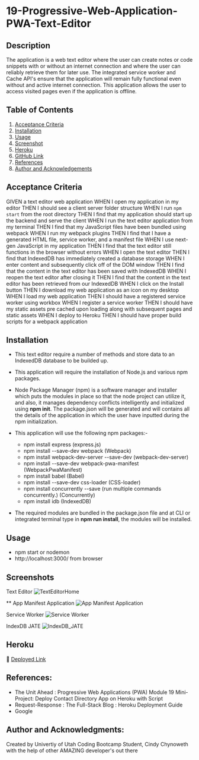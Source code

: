 # 19-Progressive-Web-Application-PWA-Text-Editor


## Description

The application is a web text editor where the user can create notes or code snippets with or without an internet connection and where the user can reliably retrieve them for later use.  The integrated service worker and Cache API's ensure that the application will remain fully functional even without and active internet connection.  This application allows the user to access visited pages even if the application is offline.


## Table of Contents

1. [Acceptance Criteria](acceptance-criteria)
2. [Installation](#installation)
3. [Usage](#usage)
4. [Screenshot](#screenshot)
5. [Heroku](#heroku)
6. [GitHub Link](#github-link)
7. [References](#references)
8. [Author and Acknowledgements](#author-and-acknowledgements)

## Acceptance Criteria

GIVEN a text editor web application
WHEN I open my application in my editor
THEN I should see a client server folder structure
WHEN I run `npm start` from the root directory
THEN I find that my application should start up the backend and serve the client
WHEN I run the text editor application from my terminal
THEN I find that my JavaScript files have been bundled using webpack
WHEN I run my webpack plugins
THEN I find that I have a generated HTML file, service worker, and a manifest file
WHEN I use next-gen JavaScript in my application
THEN I find that the text editor still functions in the browser without errors
WHEN I open the text editor
THEN I find that IndexedDB has immediately created a database storage
WHEN I enter content and subsequently click off of the DOM window
THEN I find that the content in the text editor has been saved with IndexedDB
WHEN I reopen the text editor after closing it
THEN I find that the content in the text editor has been retrieved from our IndexedDB
WHEN I click on the Install button
THEN I download my web application as an icon on my desktop
WHEN I load my web application
THEN I should have a registered service worker using workbox
WHEN I register a service worker
THEN I should have my static assets pre cached upon loading along with subsequent pages and static assets
WHEN I deploy to Heroku
THEN I should have proper build scripts for a webpack application


## Installation

- This text editor require a number of methods and store data to an IndexedDB database to be builded up.

- This application will require the installation of Node.js and various npm packages.
 
- Node Package Manager (npm) is a software manager and installer which puts the modules in place so that the node project can utilize it, and also, it manages dependency conflicts intelligently and initialized using **npm init**. The package.json will be generated and will contains all the details of the application in which the user have inputted during the npm initialization. 

- This application will use the following npm packages:-

     * npm install express (express.js)
     * npm install --save-dev webpack (Webpack)
     * npm install webpack-dev-server --save-dev (webpack-dev-server)
     * npm install --save-dev webpack-pwa-manifest (WebpackPwaManifest)
     * npm install babel (Babel)
     * npm install --save-dev css-loader (CSS-loader)
     * npm install concurrently --save (run multiple commands concurrently.) (Concurrently)
     * npm install idb (IndexedDB)

* The required modules are bundled in the package.json file and at CLI or integrated terminal type in **npm run install**, the modules will be installed.       

## Usage

- npm start or nodemon
- http://localhost:3000/ from browser

## Screenshots

Text Editor
![TextEditorHome](https://user-images.githubusercontent.com/105569378/198852383-f79e2554-b0b9-4e6e-8ca9-800669c465df.png)

** App Manifest Application
![App Manifest Application](https://user-images.githubusercontent.com/105569378/198852386-cc3f652a-77bb-4055-ba09-4964dfbcdd6d.png)

Service Worker
![Service Worker](https://user-images.githubusercontent.com/105569378/198852402-4efc6495-e692-498b-bf93-a202725418b9.png)

IndexDB JATE
![IndexDB_JATE](https://user-images.githubusercontent.com/105569378/198852404-d3317c3d-388a-4d92-8c0a-51ac6febb044.png)


## Heroku
🚀 [Deployed Link](https://damp-reaches-38127.herokuapp.com/)


## References:

*   The Unit Ahead : Progressive Web Applications (PWA)
    Module 19 Mini-Project: Deploy Contact Directory App on Heroku with Script
*   Request-Response : The Full-Stack Blog : Heroku Deployment Guide
*   Google
 
## Author and Acknowledgments:

Created by Univertiy of Utah Coding Bootcamp Student, Cindy Chynoweth with the help of other AMAZING developer's out there​



